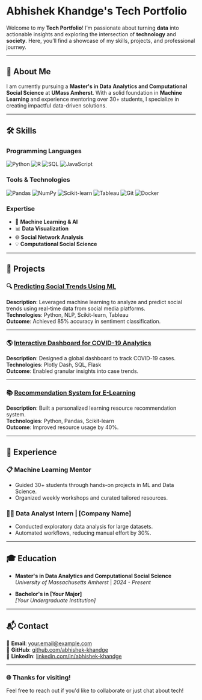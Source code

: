 # Abhishek Khandge's Tech Portfolio

Welcome to my **Tech Portfolio**! I’m passionate about turning **data** into actionable insights and exploring the intersection of **technology** and **society**. Here, you’ll find a showcase of my skills, projects, and professional journey.

---

## 🌟 About Me  

I am currently pursuing a **Master's in Data Analytics and Computational Social Science** at **UMass Amherst**. With a solid foundation in **Machine Learning** and experience mentoring over 30+ students, I specialize in creating impactful data-driven solutions.

---

## 🛠️ Skills  

### Programming Languages  
![Python](https://img.shields.io/badge/-Python-3776AB?style=flat&logo=python&logoColor=white)
![R](https://img.shields.io/badge/-R-276DC3?style=flat&logo=r&logoColor=white)
![SQL](https://img.shields.io/badge/-SQL-CC2927?style=flat&logo=microsoft-sql-server&logoColor=white)
![JavaScript](https://img.shields.io/badge/-JavaScript-F7DF1E?style=flat&logo=javascript&logoColor=black)

### Tools & Technologies  
![Pandas](https://img.shields.io/badge/-Pandas-150458?style=flat&logo=pandas&logoColor=white)
![NumPy](https://img.shields.io/badge/-NumPy-013243?style=flat&logo=numpy&logoColor=white)
![Scikit-learn](https://img.shields.io/badge/-Scikit--learn-F7931E?style=flat&logo=scikitlearn&logoColor=white)
![Tableau](https://img.shields.io/badge/-Tableau-E97627?style=flat&logo=tableau&logoColor=white)
![Git](https://img.shields.io/badge/-Git-F05032?style=flat&logo=git&logoColor=white)
![Docker](https://img.shields.io/badge/-Docker-2496ED?style=flat&logo=docker&logoColor=white)

### Expertise  
- 🧠 **Machine Learning & AI**  
- 📊 **Data Visualization**  
- 🌐 **Social Network Analysis**  
- 💡 **Computational Social Science**

---

## 📂 Projects  

### 🔍 [Predicting Social Trends Using ML](#)  
**Description**: Leveraged machine learning to analyze and predict social trends using real-time data from social media platforms.  
**Technologies**: Python, NLP, Scikit-learn, Tableau  
**Outcome**: Achieved 85% accuracy in sentiment classification.  

---

### 🌎 [Interactive Dashboard for COVID-19 Analytics](#)  
**Description**: Designed a global dashboard to track COVID-19 cases.  
**Technologies**: Plotly Dash, SQL, Flask  
**Outcome**: Enabled granular insights into case trends.  

---

### 📚 [Recommendation System for E-Learning](#)  
**Description**: Built a personalized learning resource recommendation system.  
**Technologies**: Python, Pandas, Scikit-learn  
**Outcome**: Improved resource usage by 40%.  

---

## 💼 Experience  

### 📋 Machine Learning Mentor  
- Guided 30+ students through hands-on projects in ML and Data Science.  
- Organized weekly workshops and curated tailored resources.

### 🧑‍💻 Data Analyst Intern | [Company Name]  
- Conducted exploratory data analysis for large datasets.  
- Automated workflows, reducing manual effort by 30%.  

---

## 🎓 Education  

- **Master's in Data Analytics and Computational Social Science**  
  *University of Massachusetts Amherst* | *2024 - Present*  

- **Bachelor's in [Your Major]**  
  *[Your Undergraduate Institution]*  

---

## 📬 Contact  

📧 **Email**: [your.email@example.com](mailto:your.email@example.com)  
🔗 **GitHub**: [github.com/abhishek-khandge](https://github.com/abhishek-khandge)  
💼 **LinkedIn**: [linkedin.com/in/abhishek-khandge](https://linkedin.com/in/abhishek-khandge)  

---

### 🌐 Thanks for visiting!  
Feel free to reach out if you'd like to collaborate or just chat about tech!  
